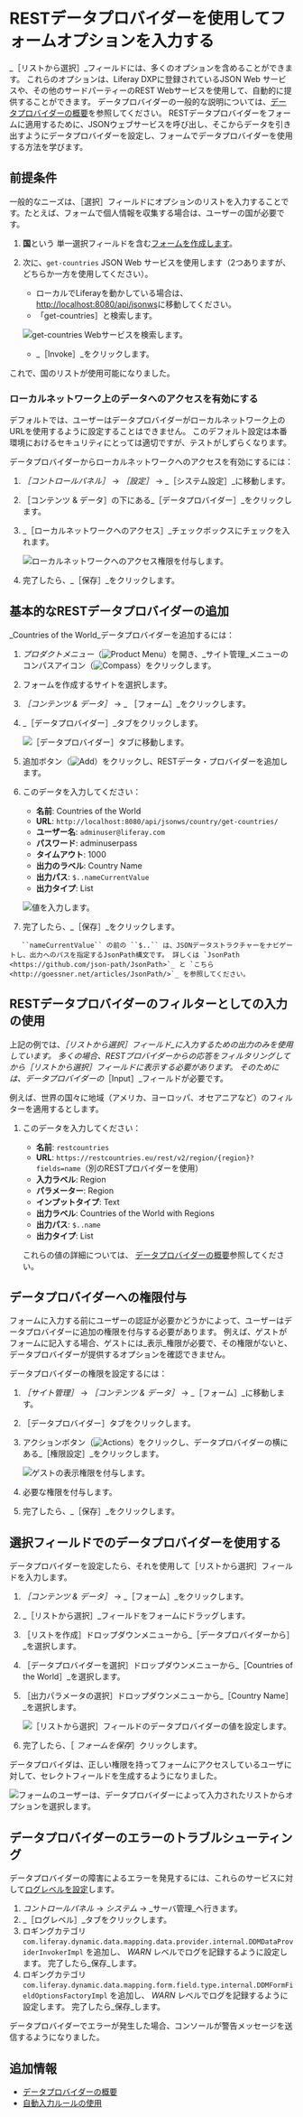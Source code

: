# RESTデータプロバイダーを使用してフォームオプションを入力する

_［リストから選択］_フィールドには、多くのオプションを含めることができます。 これらのオプションは、Liferay DXPに登録されているJSON Web サービスや、その他のサードパーティーのREST Webサービスを使用して、自動的に提供することができます。 データプロバイダーの一般的な説明については、[データプロバイダーの概要](./data-providers-overview.md)を参照してください。 RESTデータプロバイダーをフォームに適用するために、JSONウェブサービスを呼び出し、そこからデータを引き出すようにデータプロバイダーを設定し、フォームでデータプロバイダーを使用する方法を学びます。

## 前提条件

一般的なニーズは、［選択］フィールドにオプションのリストを入力することです。たとえば、フォームで個人情報を収集する場合は、ユーザーの国が必要です。

1. **国**という 単一選択フィールドを含む[フォームを作成します](../creating-and-managing-forms/creating-forms.md)。


2. 次に、`get-countries` JSON Web サービスを使用します（2つありますが、どちらか一方を使用してください）。

   * ローカルでLiferayを動かしている場合は、 <http://localhost:8080/api/jsonws>に移動してください。
   * 「get-countries］と検索します。

   ![get-countries Webサービスを検索します。](./using-the-rest-data-provider-to-populate-form-options/images/02.png)

   * _［Invoke］_をクリックします。

これで、国のリストが使用可能になりました。

### ローカルネットワーク上のデータへのアクセスを有効にする

デフォルトでは、ユーザーはデータプロバイダーがローカルネットワーク上のURLを使用するように設定することはできません。 このデフォルト設定は本番環境におけるセキュリティにとっては適切ですが、テストがしずらくなります。

データプロバイダーからローカルネットワークへのアクセスを有効にするには：

1. _［コントロールパネル］_ → _［設定］_ → _［システム設定］_に移動します。
1. ［コンテンツ & データ］の下にある_［データプロバイダー］_をクリックします。
1. _［ローカルネットワークへのアクセス］_チェックボックスにチェックを入れます。

    ![ローカルネットワークへのアクセス権限を付与します。](./using-the-rest-data-provider-to-populate-form-options/images/01.png)

1. 完了したら、_［保存］_をクリックします。

## 基本的なRESTデータプロバイダーの追加

_Countries of the World_データプロバイダーを追加するには：

1. _プロダクトメニュー_（![Product Menu](../../../images/icon-product-menu.png)）を開き、_サイト管理_メニューのコンパスアイコン（![Compass](../../../images/icon-compass.png)）をクリックします。
1. フォームを作成するサイトを選択します。
1. _［コンテンツ & データ］_ &rarr; _ ［フォーム］_をクリックします。
1. _［データプロバイダー］_タブをクリックします。

    ![［データプロバイダー］タブに移動します。](./using-the-rest-data-provider-to-populate-form-options/images/03.png)

1. 追加ボタン（![Add](../../../images/icon-add.png)）をクリックし、RESTデータ・プロバイダーを追加します。
1. このデータを入力してください：

    * **名前**: Countries of the World
    * **URL**: `http://localhost:8080/api/jsonws/country/get-countries/`
    * **ユーザー名**: `adminuser@liferay.com`
    * **パスワード**: adminuserpass
    * **タイムアウト**: 1000
    * **出力のラベル**: Country Name
    * **出力パス**: `$..nameCurrentValue`
    * **出力タイプ**: List

    ![値を入力します。](./using-the-rest-data-provider-to-populate-form-options/images/04.png)

1. 完了したら、_［保存］_をクリックします。

```note::
   ``nameCurrentValue`` の前の ``$..`` は、JSONデータストラクチャーをナビゲートし、出力へのパスを指定するJsonPath構文です。 詳しくは `JsonPath <https://github.com/json-path/JsonPath>`_ と `こちら <http://goessner.net/articles/JsonPath/>`_ を参照してください。
```

## RESTデータプロバイダーのフィルターとしての入力の使用

上記の例では、_［リストから選択］フィールド_に入力するための出力のみを使用しています。 多くの場合、RESTプロバイダーからの応答をフィルタリングしてから［リストから選択］フィールドに表示する必要があります。 そのためには、データプロバイダーの_［Input］_フィールドが必要です。

例えば、世界の国々に地域（アメリカ、ヨーロッパ、オセアニアなど）のフィルターを適用するとします。

1. このデータを入力してください：
   * **名前**: `restcountries`
   * **URL**: `https://restcountries.eu/rest/v2/region/{region}?fields=name`（別のRESTプロバイダーを使用）
   * **入力ラベル**: Region
   * **パラメーター**: Region
   * **インプットタイプ**: Text
   * **出力ラベル**: Countries of the World with Regions
   * **出力パス**: `$..name`
   * **出力タイプ**: List

   これらの値の詳細については、 [データプロバイダーの概要](./data-providers-overview.md)参照してください。

## データプロバイダーへの権限付与

フォームに入力する前にユーザーの認証が必要かどうかによって、ユーザーはデータプロバイダーに追加の権限を付与する必要があります。 例えば、ゲストがフォームに記入する場合、ゲストには_表示_権限が必要で、その権限がないと、データプロバイダーが提供するオプションを確認できません。

データプロバイダーの権限を設定するには：

1. _［サイト管理］_ &rarr; _［コンテンツ & データ］_ &rarr; _［フォーム］_に移動します。
1. ［データプロバイダー］タブをクリックします。
1. アクションボタン（![Actions](../../../images/icon-actions.png)）をクリックし、データプロバイダーの横にある_［権限設定］_をクリックします。

    ![ゲストの表示権限を付与します。](./using-the-rest-data-provider-to-populate-form-options/images/05.png)

1. 必要な権限を付与します。
1. 完了したら、_［保存］_をクリックします。

## 選択フィールドでのデータプロバイダーを使用する

データプロバイダーを設定したら、それを使用して［リストから選択］フィールドを入力します。

1. _［コンテンツ & データ］_ &rarr; _［フォーム］_をクリックします。
1. _［リストから選択］_フィールドをフォームにドラッグします。
1. ［リストを作成］ドロップダウンメニューから_［データプロバイダーから］_を選択します。
1. ［データプロバイダーを選択］ドロップダウンメニューから_［Countries of the World］_を選択します。
1. ［出力パラメータの選択］ドロップダウンメニューから_［Country Name］_を選択します。

    ![［リストから選択］フィールドのデータプロバイダーの値を設定します。](./using-the-rest-data-provider-to-populate-form-options/images/06.png)

1. 完了したら、［ _フォームを保存_］クリックします。

データプロバイダは、正しい権限を持ってフォームにアクセスしているユーザに対して、セレクトフィールドを生成するようになりました。

![フォームのユーザーは、データプロバイダーによって入力されたリストからオプションを選択します。](./using-the-rest-data-provider-to-populate-form-options/images/07.png)

## データプロバイダーのエラーのトラブルシューティング

データプロバイダーの障害によるエラーを発見するには、これらのサービスに対して[ログレベルを設定](../../../system-administration/using-the-server-administration-panel/configuring-logging.md)します。

1. _コントロールパネル_ &rarr; _システム_ &rarr; _サーバ管理_へ行きます。
1. _［ログレベル］_タブをクリックします。
1. ロギングカテゴリ `com.liferay.dynamic.data.mapping.data.provider.internal.DDMDataProviderInvokerImpl` を追加し、 _WARN_ レベルでログを記録するように設定します。 完了したら_保存_します。
1. ロギングカテゴリ `com.liferay.dynamic.data.mapping.form.field.type.internal.DDMFormFieldOptionsFactoryImpl` を追加し、 _WARN_ レベルでログを記録するように設定します。 完了したら_保存_します。

データプロバイダーでエラーが発生した場合、コンソールが警告メッセージを送信するようになりました。

## 追加情報

* [データプロバイダーの概要](./data-providers-overview.md)
* [自動入力ルールの使用](../form-rules/using-the-autofill-rule.md)
